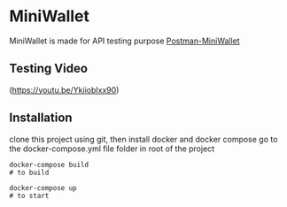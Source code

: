 # MiniWallet

MiniWallet is made for API testing purpose
[Postman-MiniWallet](https://documenter.getpostman.com/view/8411283/SVfMSqA3?version=latest)

## Testing Video
(https://youtu.be/YkiiobIxx90)

## Installation
clone this project using git, then install docker and docker compose
go to the docker-compose.yml file folder in root of the project

```
docker-compose build 
# to build

docker-compose up 
# to start

```
